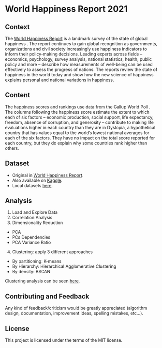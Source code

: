 # World Happiness Report 2021

## Context
The <a href="https://worldhappiness.report/" target="_blank">World Happiness Report</a> is a landmark survey of the state of global happiness . The report continues to gain global recognition as governments, organizations and civil society increasingly use happiness indicators to inform their policy-making decisions. Leading experts across fields – economics, psychology, survey analysis, national statistics, health, public policy and more – describe how measurements of well-being can be used effectively to assess the progress of nations. The reports review the state of happiness in the world today and show how the new science of happiness explains personal and national variations in happiness.

## Content
The happiness scores and rankings use data from the Gallup World Poll . The columns following the happiness score estimate the extent to which each of six factors – economic production, social support, life expectancy, freedom, absence of corruption, and generosity – contribute to making life evaluations higher in each country than they are in Dystopia, a hypothetical country that has values equal to the world’s lowest national averages for each of the six factors. They have no impact on the total score reported for each country, but they do explain why some countries rank higher than others.

## Dataset
- Original in <a href="https://worldhappiness.report/ed/2021/" target="_blank">World Happiness Report</a>.
- Also available on <a href="https://www.kaggle.com/ajaypalsinghlo/world-happiness-report-2021" target="_blank">Kaggle</a>.
- Local datasets <a href="https://github.com/ansegura7/WorldHappinessReport/tree/main/data" >here</a>.

## Analysis
1. Load and Explore Data
2. Correlation Analysis
3. Dimensionality Reduction
  - PCA
  - PCs Dependencies
  - PCA Variance Ratio
4. Clustering: apply 3 different approaches
  - By partitioning: K-means
  - By Hierarchy: Hierarchical Agglomerative Clustering
  - By density: BSCAN

Clustering analysis can be seen <a href="https://ansegura7.github.io/WorldHappinessReport/pages/whr_clustering.html" target="_blank">here</a>.

## Contributing and Feedback
Any kind of feedback/criticism would be greatly appreciated (algorithm design, documentation, improvement ideas, spelling mistakes, etc...).

## License
This project is licensed under the terms of the MIT license.
